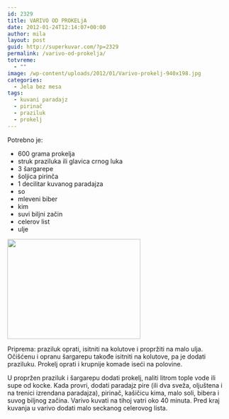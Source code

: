 ```yaml
---
id: 2329
title: VARIVO OD PROKELjA
date: 2012-01-24T12:14:07+00:00
author: mila
layout: post
guid: http://superkuvar.com/?p=2329
permalink: /varivo-od-prokelja/
totvreme:
  - ""
image: /wp-content/uploads/2012/01/Varivo-prokelj-940x198.jpg
categories:
  - Jela bez mesa
tags:
  - kuvani paradajz
  - pirinač
  - praziluk
  - prokelj
---
```

Potrebno je:

  * 600 grama prokelja
  * struk praziluka ili glavica crnog luka
  * 3 šargarepe
  * šoljica pirinča
  * 1 decilitar kuvanog paradajza
  * so
  * mleveni biber
  * kim
  * suvi biljni začin
  * celerov list
  * ulje

<img class="alignnone size-medium wp-image-2446" title="Varivo prokelj" src="//superkuvar.com/wp-content/uploads/2012/01/Varivo-prokelj-300x225.jpg" alt="" width="300" height="225" /> 

Priprema: praziluk oprati, isitniti na kolutove i propržiti na malo ulja. Očišćenu i opranu šargarepu takođe isitniti na kolutove, pa je dodati praziluku. Prokelj oprati i krupnije komade iseći na polovine.

U propržen praziluk i šargarepu dodati prokelj, naliti litrom tople vode ili supe od kocke. Kada provri, dodati paradajz pire (ili dva sveža, oljuštena i na trenici izrendana paradajza), pirinač, kašičicu kima, malo soli, bibera i suvog biljnog začina. Varivo kuvati na tihoj vatri oko 40 minuta. Pred kraj kuvanja u varivo dodati malo seckanog celerovog lista.